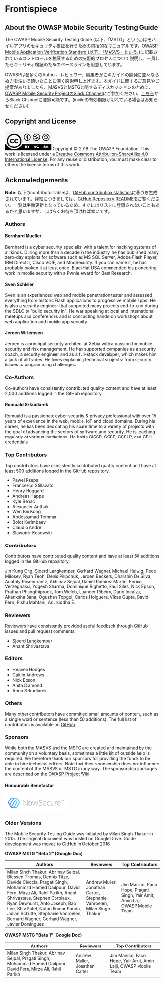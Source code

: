 # Frontispiece

## About the OWASP Mobile Security Testing Guide

The OWASP Mobile Security Testing Guide (以下、「MSTG」という。)はモバイルアプリのセキュリティ検証を行うための包括的なマニュアルです。[OWASP Mobile Application Verification Standard (以下、「MASVS」という。)](https://github.com/OWASP/owasp-masvs "MASVS")に記載されているコントロールを検証するための技術的プロセスについて説明し、一貫したセキュリティ検証のためのベースラインを用意しています。

OWASPは数多くのAuthor、レビュワー、編集者がこのガイドの開発に並々ならぬ力を注いで頂いたことに深く感謝申し上げます。本ガイドに関するご意見やご提案がありましたら、MASVSとMSTGに関するディスカッションのために、[OWASP Mobile Security ProjectのSlack Channel](https://owasp.slack.com/messages/project-mobile_omtg/details/ "OWASP Mobile Security Project Slack Channel")にご参加ください。[こちら](https://join.slack.com/t/owasp/shared_invite/enQtNDI5MzgxMDQ2MTAwLTEyNzIzYWQ2NDZiMGIwNmJhYzYxZDJiNTM0ZmZiZmJlY2EwZmMwYjAyNmJjNzQxNzMyMWY4OTk3ZTQ0MzFhMDY "Slack channel sign up")からSlack Channelに登録可能です。(inviteの有効期限が切れている場合はお知らせください)

## Copyright and License

![license](Images/license.jpg)
Copyright © 2018 The OWASP Foundation. This work is licensed under a [Creative Commons Attribution-ShareAlike 4.0 International License](https://creativecommons.org/licenses/by-sa/4.0/). For any reuse or distribution, you must make clear to others the license terms of this work.

## Acknowledgements

**Note**: 以下のcontributor tableは、[GitHub contribution statistics](https://github.com/OWASP/owasp-mstg/graphs/contributors "GitHub contribution statistics")に基づき生成されています。詳細につきましては、[GitHub Repository README](https://github.com/OWASP/owasp-mstg/blob/master/README.md "GitHub Repository README")をご覧ください。一覧は手動更新となっているため、すぐにはリストに登録されないこともあるかと思いますが、しばらくお待ち頂ければ幸いです。

### Authors

#### Bernhard Mueller

Bernhard is a cyber security specialist with a talent for hacking systems of all kinds. During more than a decade in the industry, he has published many zero-day exploits for software such as MS SQL Server, Adobe Flash Player, IBM Director, Cisco VOIP, and ModSecurity. If you can name it, he has probably broken it at least once. BlackHat USA commended his pioneering work in mobile security with a Pwnie Award for Best Research.

#### Sven Schleier

Sven is an experienced web and mobile penetration tester and assessed everything from historic Flash applications to progressive mobile apps. He is also a security engineer that supported many projects end-to-end during the SDLC to "build security in". He was speaking at local and international meetups and conferences and is conducting hands-on workshops about web application and mobile app security.

#### Jeroen Willemsen

Jeroen is a principal security architect at Xebia with a passion for mobile security and risk management. He has supported companies as a security coach, a security engineer and as a full-stack developer, which makes him a jack of all trades. He loves explaining technical subjects: from security issues to programming challenges.

### Co-Authors

Co-authors have consistently contributed quality content and have at least 2,000 additions logged in the GitHub repository.

#### Romuald Szkudlarek

Romuald is a passionate cyber security & privacy professional with over 15 years of experience in the web, mobile, IoT and cloud domains. During his career, he has been dedicating his spare time to a variety of projects with the goal of advancing the sectors of software and security. He is teaching regularly at various institutions. He holds CISSP, CCSP, CSSLP, and CEH credentials.

### Top Contributors

Top contributors have consistently contributed quality content and have at least 500 additions logged in the GitHub repository.

- Pawel Rzepa
- Francesco Stillavato
- Henry Hoggard
- Andreas Happe
- Kyle Benac
- Alexander Anthuk
- Wen Bin Kong
- Abdessamad Temmar
- Bolot Kerimbaev
- Cláudio André
- Slawomir Kosowski

### Contributors

Contributors have contributed quality content and have at least 50 additions logged in the GitHub repository.

Jin Kung Ong, Sjoerd Langkemper,
Gerhard Wagner, Michael Helwig, Pece Milosev, Ryan Teoh, Denis Pilipchuk, Jeroen Beckers, Dharshin De Silva, Anatoly Rosencrantz, Abhinav Sejpal, Daniel Ramirez Martin, Enrico Verzegnassi, Yogesh Sharma, Dominique Righetto, Raul Siles, Nick Epson, Prathan Phongthiproek, Tom Welch, Luander Ribeiro, Dario Incalza, Akanksha Bana, Oguzhan Topgul, Carlos Holguera, Vikas Gupta, David Fern, Pishu Mahtani, Anuruddha E.

### Reviewers

Reviewers have consistently provided useful feedback through GitHub issues and pull request comments.

- Sjoerd Langkemper
- Anant Shrivastava

### Editors

- Heaven Hodges
- Caitlin Andrews
- Nick Epson
- Anita Diamond
- Anna Szkudlarek

### Others

Many other contributors have committed small amounts of content, such as a single word or sentence (less than 50 additions). The full list of contributors is available on [GitHub](https://github.com/OWASP/owasp-mstg/graphs/contributors "contributors").

### Sponsors

While both the MASVS and the MSTG are created and maintained by the community on a voluntary basis, sometimes a little bit of outside help is required. We therefore thank our sponsors for providing the funds to be able to hire technical editors. Note that their sponsorship does not influence the content of the MASVS or MSTG in any way. The sponsorship packages are described on the [OWASP Project Wiki](https://www.owasp.org/index.php/OWASP_Mobile_Security_Testing_Guide#tab=Sponsorship_Packages "OWASP Mobile Security Testing Guide Sponsorship Packages").

#### Honourable Benefactor

[![NowSecure](Images/Sponsors/NowSecure_logo.png)](https://www.nowsecure.com/ "NowSecure")


### Older Versions

The Mobile Security Testing Guide was initiated by Milan Singh Thakur in 2015. The original document was hosted on Google Drive. Guide development was moved to GitHub in October 2016.

**OWASP MSTG "Beta 2" (Google Doc)**

| Authors | Reviewers | Top Contributors |
| --- | --- | --- |
| Milan Singh Thakur, Abhinav Sejpal, Blessen Thomas, Dennis Titze, Davide Cioccia, Pragati Singh, Mohammad Hamed Dadpour, David Fern, Mirza Ali, Rahil Parikh, Anant Shrivastava, Stephen Corbiaux, Ryan Dewhurst, Anto Joseph, Bao Lee, Shiv Patel, Nutan Kumar Panda, Julian Schütte, Stephanie Vanroelen, Bernard Wagner, Gerhard Wagner, Javier Dominguez | Andrew Muller, Jonathan Carter, Stephanie Vanroelen, Milan Singh Thakur  | Jim Manico, Paco Hope, Pragati Singh, Yair Amit, Amin Lalji, OWASP Mobile Team|

**OWASP MSTG "Beta 1" (Google Doc)**

| Authors | Reviewers | Top Contributors |
| --- | --- | --- |
| Milan Singh Thakur, Abhinav Sejpal, Pragati Singh, Mohammad Hamed Dadpour, David Fern, Mirza Ali, Rahil Parikh | Andrew Muller, Jonathan Carter | Jim Manico, Paco Hope, Yair Amit, Amin Lalji, OWASP Mobile Team  |
